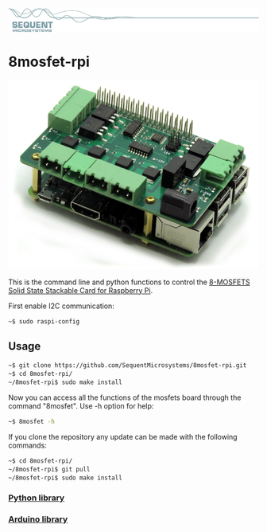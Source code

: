 [![8mosfet-rpi](readmeres/sequent.jpg)](https://www.sequentmicrosystems.com)

# 8mosfet-rpi

[![8mosfet-rpi](readmeres/8-MOSFET.jpg)](https://www.sequentmicrosystems.com)

This is the command line and python functions to control the [8-MOSFETS Solid State Stackable Card for Raspberry Pi](hhttps://sequentmicrosystems.com/product/raspberry-pi-mosfets-stackable-hat/).

First enable I2C communication:
```bash
~$ sudo raspi-config
```

## Usage

```bash
~$ git clone https://github.com/SequentMicrosystems/8mosfet-rpi.git
~$ cd 8mosfet-rpi/
~/8mosfet-rpi$ sudo make install
```

Now you can access all the functions of the mosfets board through the command "8mosfet". Use -h option for help:
```bash
~$ 8mosfet -h
```

If you clone the repository any update can be made with the following commands:

```bash
~$ cd 8mosfet-rpi/  
~/8mosfet-rpi$ git pull
~/8mosfet-rpi$ sudo make install
```  

### [Python library](https://github.com/SequentMicrosystems/8mosfet-rpi/tree/master/python)
### [Arduino library](https://github.com/SequentMicrosystems/8mosfet-arduino)
